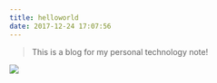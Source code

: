 ```yaml
---
title: helloworld
date: 2017-12-24 17:07:56
---
```


> This is a blog for my personal technology note!
>

![](http://hellowood.oss-cn-beijing.aliyuncs.com/blog/background.jpeg)